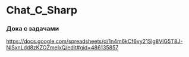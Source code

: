 # Chat_C_Sharp

### Дока с задачами
https://docs.google.com/spreadsheets/d/1n4m6kCf6vy21Slg8VIG5T8J-NlSxnLdd8zKZOZmeIxQ/edit#gid=486135857
